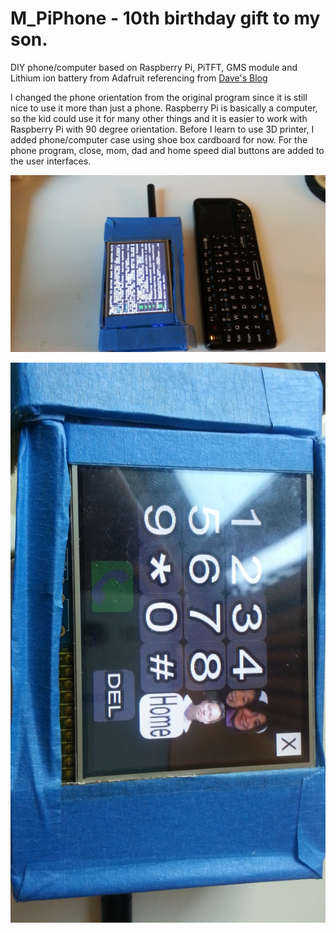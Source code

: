 M_PiPhone - 10th birthday gift to my son.
=======

DIY phone/computer based on Raspberry Pi, PiTFT, GMS module and Lithium ion battery from Adafruit referencing from [Dave's Blog](http://www.davidhunt.ie/piphone-a-raspberry-pi-based-smartphone/)

I changed the phone orientation from the original program since it is still nice to use it more than just a phone.  Raspberry Pi is basically a computer, so the kid could use it for many other things and it is easier to work with Raspberry Pi with 90 degree orientation. Before I learn to use 3D printer, I added phone/computer case using shoe box cardboard for now.  For the phone program, close, mom, dad and home speed dial buttons are added to the user interfaces.

![M Phone](https://github.com/koodlelab/M_PiPhone/blob/master/20150209_175716.jpg)

![M Phone2](https://github.com/koodlelab/M_PiPhone/blob/master/20150210_170352.jpg)
